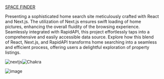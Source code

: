 [SPACE FINDER](https://home-finder-app-qrfu-rdixoncodes.vercel.app/)

Presenting a sophisticated home search site meticulously crafted with React and Next.js. The utilization of Next.js ensures swift loading of home pictures, enhancing the overall fluidity of the browsing experience. Seamlessly integrated with RapidAPI, this project effortlessly taps into a comprehensive and easily accessible data source. Explore how this blend of React, Next.js, and RapidAPI transforms home searching into a seamless and efficient process, offering users a delightful exploration of property listings.

<img src="https://img.shields.io/badge/next%20js-000000?style=for-the-badge&logo=nextdotjs&logoColor=white" alt="nextjs" />![Chakra](https://img.shields.io/badge/chakra-%234ED1C5.svg?style=for-the-badge&logo=chakraui&logoColor=white)


![image](https://github.com/RDixonCodes/homeFinderApp/assets/73620531/7125a384-0d38-44b8-bee7-413e41d9ee63)


